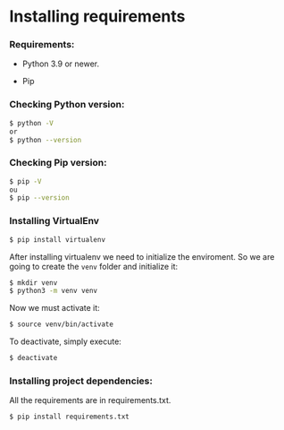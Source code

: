 # Installing requirements

### Requirements:

- Python 3.9 or newer.

- Pip

### Checking Python version:
```sh
$ python -V
or
$ python --version
```
### Checking Pip version:
```sh
$ pip -V
ou
$ pip --version
```
### Installing VirtualEnv
```sh
$ pip install virtualenv
```
After installing virtualenv we need to initialize the enviroment.
So we are going to create the ```venv``` folder and initialize it:
```sh
$ mkdir venv
$ python3 -m venv venv
```
Now we must activate it:
```sh
$ source venv/bin/activate
```
To deactivate, simply execute:
```sh
$ deactivate
```
### Installing project dependencies:
All the requirements are in requirements.txt.
```sh
$ pip install requirements.txt
```